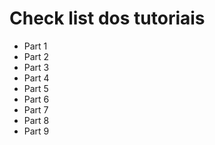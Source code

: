 # Check list dos tutoriais

- Part 1
- Part 2
- Part 3
- Part 4
- Part 5
- Part 6
- Part 7
- Part 8
- Part 9
